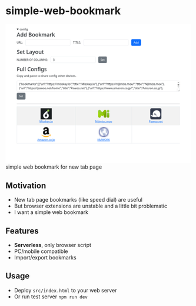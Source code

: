 # simple-web-bookmark
![screenshot](doc/screenshot.png)
simple web bookmark for new tab page

## Motivation
- New tab page bookmarks (like speed dial) are useful
- But browser extensions are unstable and a little bit problematic
- I want a simple web bookmark

## Features
- **Serverless**, only browser script
- PC/mobile compatible
- Import/export bookmarks

## Usage
- Deploy `src/index.html` to your web server
- Or run test server `npm run dev`
